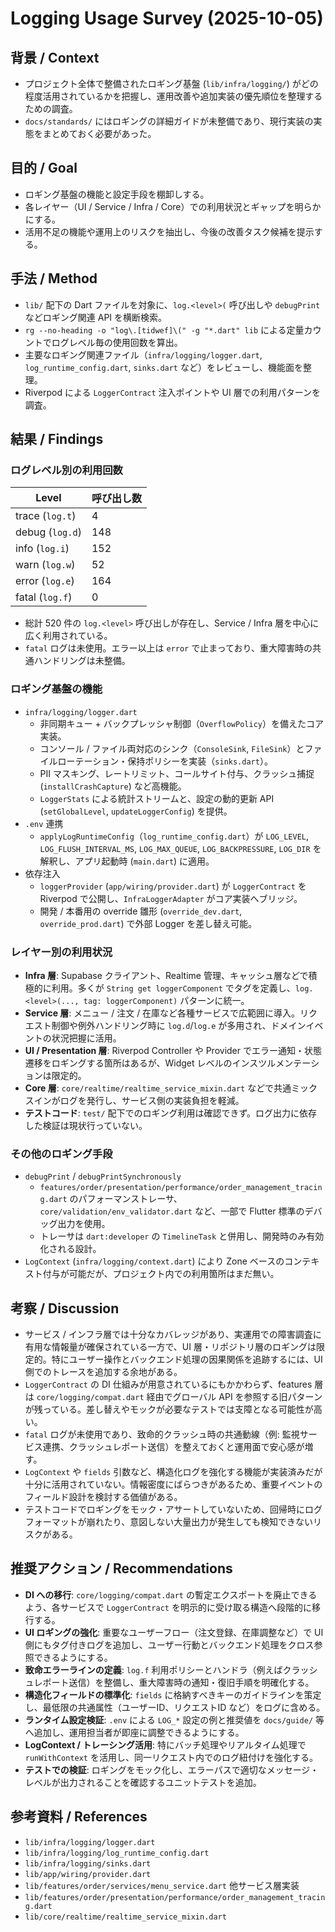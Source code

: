 # Logging Usage Survey (2025-10-05)

## 背景 / Context
- プロジェクト全体で整備されたロギング基盤 (`lib/infra/logging/`) がどの程度活用されているかを把握し、運用改善や追加実装の優先順位を整理するための調査。
- `docs/standards/` にはロギングの詳細ガイドが未整備であり、現行実装の実態をまとめておく必要があった。

## 目的 / Goal
- ロギング基盤の機能と設定手段を棚卸しする。
- 各レイヤー（UI / Service / Infra / Core）での利用状況とギャップを明らかにする。
- 活用不足の機能や運用上のリスクを抽出し、今後の改善タスク候補を提示する。

## 手法 / Method
- `lib/` 配下の Dart ファイルを対象に、`log.<level>(` 呼び出しや `debugPrint` などロギング関連 API を横断検索。
- `rg --no-heading -o "log\.[tidwef]\(" -g "*.dart" lib` による定量カウントでログレベル毎の使用回数を算出。
- 主要なロギング関連ファイル（`infra/logging/logger.dart`, `log_runtime_config.dart`, `sinks.dart` など）をレビューし、機能面を整理。
- Riverpod による `LoggerContract` 注入ポイントや UI 層での利用パターンを調査。

## 結果 / Findings

### ログレベル別の利用回数
| Level | 呼び出し数 |
|-------|------------|
| trace (`log.t`) | 4 |
| debug (`log.d`) | 148 |
| info (`log.i`) | 152 |
| warn (`log.w`) | 52 |
| error (`log.e`) | 164 |
| fatal (`log.f`) | 0 |

- 総計 520 件の `log.<level>` 呼び出しが存在し、Service / Infra 層を中心に広く利用されている。
- `fatal` ログは未使用。エラー以上は `error` で止まっており、重大障害時の共通ハンドリングは未整備。

### ロギング基盤の機能
- `infra/logging/logger.dart`
  - 非同期キュー + バックプレッシャ制御（`OverflowPolicy`）を備えたコア実装。
  - コンソール / ファイル両対応のシンク（`ConsoleSink`, `FileSink`）とファイルローテーション・保持ポリシーを実装（`sinks.dart`）。
  - PII マスキング、レートリミット、コールサイト付与、クラッシュ捕捉 (`installCrashCapture`) など高機能。
  - `LoggerStats` による統計ストリームと、設定の動的更新 API (`setGlobalLevel`, `updateLoggerConfig`) を提供。
- `.env` 連携
  - `applyLogRuntimeConfig`（`log_runtime_config.dart`）が `LOG_LEVEL`, `LOG_FLUSH_INTERVAL_MS`, `LOG_MAX_QUEUE`, `LOG_BACKPRESSURE`, `LOG_DIR` を解釈し、アプリ起動時 (`main.dart`) に適用。
- 依存注入
  - `loggerProvider` (`app/wiring/provider.dart`) が `LoggerContract` を Riverpod で公開し、`InfraLoggerAdapter` がコア実装へブリッジ。
  - 開発 / 本番用の override 雛形 (`override_dev.dart`, `override_prod.dart`) で外部 Logger を差し替え可能。

### レイヤー別の利用状況
- **Infra 層**: Supabase クライアント、Realtime 管理、キャッシュ層などで積極的に利用。多くが `String get loggerComponent` でタグを定義し、`log.<level>(..., tag: loggerComponent)` パターンに統一。
- **Service 層**: メニュー / 注文 / 在庫など各種サービスで広範囲に導入。リクエスト制御や例外ハンドリング時に `log.d`/`log.e` が多用され、ドメインイベントの状況把握に活用。
- **UI / Presentation 層**: Riverpod Controller や Provider でエラー通知・状態遷移をロギングする箇所はあるが、Widget レベルのインスツルメンテーションは限定的。
- **Core 層**: `core/realtime/realtime_service_mixin.dart` などで共通ミックスインがログを発行し、サービス側の実装負担を軽減。
- **テストコード**: `test/` 配下でのロギング利用は確認できず。ログ出力に依存した検証は現状行っていない。

### その他のロギング手段
- `debugPrint` / `debugPrintSynchronously`
  - `features/order/presentation/performance/order_management_tracing.dart` のパフォーマンストレーサ、`core/validation/env_validator.dart` など、一部で Flutter 標準のデバッグ出力を使用。
  - トレーサは `dart:developer` の `TimelineTask` と併用し、開発時のみ有効化される設計。
- `LogContext` (`infra/logging/context.dart`) により Zone ベースのコンテキスト付与が可能だが、プロジェクト内での利用箇所はまだ無い。

## 考察 / Discussion
- サービス / インフラ層では十分なカバレッジがあり、実運用での障害調査に有用な情報量が確保されている一方で、UI 層・リポジトリ層のロギングは限定的。特にユーザー操作とバックエンド処理の因果関係を追跡するには、UI 側でのトレースを追加する余地がある。
- `LoggerContract` の DI 仕組みが用意されているにもかかわらず、features 層は `core/logging/compat.dart` 経由でグローバル API を参照する旧パターンが残っている。差し替えやモックが必要なテストでは支障となる可能性が高い。
- `fatal` ログが未使用であり、致命的クラッシュ時の共通動線（例: 監視サービス連携、クラッシュレポート送信）を整えておくと運用面で安心感が増す。
- `LogContext` や `fields` 引数など、構造化ログを強化する機能が実装済みだが十分に活用されていない。情報密度にばらつきがあるため、重要イベントのフィールド設計を検討する価値がある。
- テストコードでロギングをモック・アサートしていないため、回帰時にログフォーマットが崩れたり、意図しない大量出力が発生しても検知できないリスクがある。

## 推奨アクション / Recommendations
- **DI への移行**: `core/logging/compat.dart` の暫定エクスポートを廃止できるよう、各サービスで `LoggerContract` を明示的に受け取る構造へ段階的に移行する。
- **UI ロギングの強化**: 重要なユーザーフロー（注文登録、在庫調整など）で UI 側にもタグ付きログを追加し、ユーザー行動とバックエンド処理をクロス参照できるようにする。
- **致命エラーラインの定義**: `log.f` 利用ポリシーとハンドラ（例えばクラッシュレポート送信）を整備し、重大障害時の通知・復旧手順を明確化する。
- **構造化フィールドの標準化**: `fields` に格納すべきキーのガイドラインを策定し、最低限の共通属性（ユーザーID、リクエストID など）をログに含める。
- **ランタイム設定検証**: `.env` による `LOG_*` 設定の例と推奨値を `docs/guide/` 等へ追加し、運用担当者が即座に調整できるようにする。
- **LogContext / トレーシング活用**: 特にバッチ処理やリアルタイム処理で `runWithContext` を活用し、同一リクエスト内でのログ紐付けを強化する。
- **テストでの検証**: ロギングをモック化し、エラーパスで適切なメッセージ・レベルが出力されることを確認するユニットテストを追加。

## 参考資料 / References
- `lib/infra/logging/logger.dart`
- `lib/infra/logging/log_runtime_config.dart`
- `lib/infra/logging/sinks.dart`
- `lib/app/wiring/provider.dart`
- `lib/features/order/services/menu_service.dart` 他サービス層実装
- `lib/features/order/presentation/performance/order_management_tracing.dart`
- `lib/core/realtime/realtime_service_mixin.dart`
